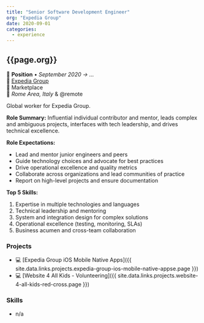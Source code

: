 ```yaml
---
title: "Senior Software Development Engineer"
org: "Expedia Group"
date: 2020-09-01
categories:
  - experience
---
```

## {{page.org}}

💼 **Position** • _September 2020 → ..._  
🏢 [Expedia Group](https://www.expediagroup.com/)  
👥 Marketplace  
📍 _Rome Area, Italy_ & @remote

Global worker for Expedia Group.

**Role Summary:**
Influential individual contributor and mentor, leads complex and ambiguous projects, interfaces with tech leadership, and drives technical excellence.

**Role Expectations:**
- Lead and mentor junior engineers and peers
- Guide technology choices and advocate for best practices
- Drive operational excellence and quality metrics
- Collaborate across organizations and lead communities of practice
- Report on high-level projects and ensure documentation

**Top 5 Skills:**
1. Expertise in multiple technologies and languages
2. Technical leadership and mentoring
3. System and integration design for complex solutions
4. Operational excellence (testing, monitoring, SLAs)
5. Business acumen and cross-team collaboration


### Projects

- 💻 [Expedia Group iOS Mobile Native Apps]({{ site.data.links.projects.expedia-group-ios-mobile-native-appse.page }})
- 💻 [Website 4 All Kids - Volunteering]({{ site.data.links.projects.website-4-all-kids-red-cross.page }})


### Skills

- n/a
